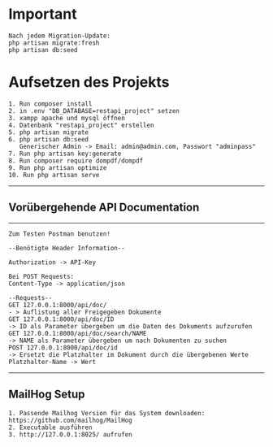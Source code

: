 # Important

    Nach jedem Migration-Update:
    php artisan migrate:fresh
    php artisan db:seed
# Aufsetzen des Projekts

    1. Run composer install
    2. in .env "DB_DATABASE=restapi_project" setzen
    3. xampp apache und mysql öffnen
    4. Datenbank "restapi_project" erstellen
    5. php artisan migrate
    6. php artisan db:seed 
       Generischer Admin -> Email: admin@admin.com, Passwort "adminpass" 
    7. Run php artisan key:generate
    8. Run composer require dompdf/dompdf
    9. Run php artisan optimize
    10. Run php artisan serve

---
## Vorübergehende API Documentation

---

    Zum Testen Postman benutzen!

    --Benötigte Header Information--

    Authorization -> API-Key

    Bei POST Requests:
    Content-Type -> application/json

    --Requests--
    GET 127.0.0.1:8000/api/doc/
    - > Auflistung aller Freigegeben Dokumente
    GET 127.0.0.1:8000/api/doc/ID
    -> ID als Parameter übergeben um die Daten des Dokuments aufzurufen
    GET 127.0.0.1:8000/api/doc/search/NAME
    -> NAME als Parameter übergeben um nach Dokumenten zu suchen
    POST 127.0.0.1:8000/api/doc/id
    -> Ersetzt die Platzhalter im Dokument durch die übergebenen Werte
    Platzhalter-Name -> Wert

---
## MailHog Setup

    1. Passende Mailhog Version für das System downloaden: https://github.com/mailhog/MailHog
    2. Executable ausführen 
    3. http://127.0.0.1:8025/ aufrufen


